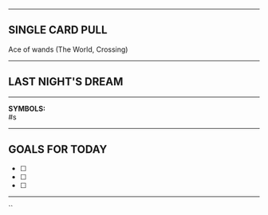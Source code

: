 

---

## SINGLE CARD PULL
Ace of wands
(The World, Crossing)

---

## LAST NIGHT'S DREAM




---

**SYMBOLS:**  
#s


---

## GOALS FOR TODAY

- [ ] 
- [ ] 
- [ ] 

---
``